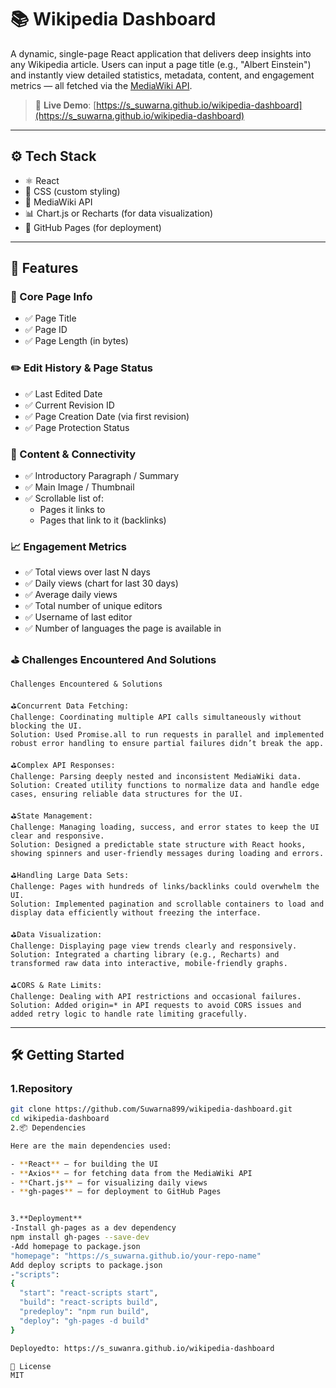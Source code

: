 # 📚 Wikipedia Dashboard 

A dynamic, single-page React application that delivers deep insights into any Wikipedia article. Users can input a page title (e.g., "Albert Einstein") and instantly view detailed statistics, metadata, content, and engagement metrics — all fetched via the [MediaWiki API](https://www.mediawiki.org/wiki/API:Main_page).

> 🔗 **Live Demo**: [https://s_suwarna.github.io/wikipedia-dashboard](https://s_suwarna.github.io/wikipedia-dashboard)

---

## ⚙️ Tech Stack

- ⚛️ React
- 🎨 CSS (custom styling)
- 📡 MediaWiki API
- 📊 Chart.js or Recharts (for data visualization)
- 🚀 GitHub Pages (for deployment)

---

## 🚀 Features

### 🧩 Core Page Info
- ✅ Page Title
- ✅ Page ID
- ✅ Page Length (in bytes)

### ✏️ Edit History & Page Status
- ✅ Last Edited Date
- ✅ Current Revision ID
- ✅ Page Creation Date (via first revision)
- ✅ Page Protection Status

### 🧠 Content & Connectivity
- ✅ Introductory Paragraph / Summary
- ✅ Main Image / Thumbnail
- ✅ Scrollable list of:
  - Pages it links to
  - Pages that link to it (backlinks)

### 📈 Engagement Metrics
- ✅ Total views over last N days
- ✅ Daily views (chart for last 30 days)
- ✅ Average daily views
- ✅ Total number of unique editors
- ✅ Username of last editor
- ✅ Number of languages the page is available in
  
### ⛳️ Challenges Encountered And Solutions
    Challenges Encountered & Solutions

    ⛳️Concurrent Data Fetching:
    Challenge: Coordinating multiple API calls simultaneously without blocking the UI.
    Solution: Used Promise.all to run requests in parallel and implemented robust error handling to ensure partial failures didn’t break the app.

    ⛳️Complex API Responses:
    Challenge: Parsing deeply nested and inconsistent MediaWiki data.
    Solution: Created utility functions to normalize data and handle edge cases, ensuring reliable data structures for the UI.

    ⛳️State Management:
    Challenge: Managing loading, success, and error states to keep the UI clear and responsive.
    Solution: Designed a predictable state structure with React hooks, showing spinners and user-friendly messages during loading and errors.

    ⛳️Handling Large Data Sets:
    Challenge: Pages with hundreds of links/backlinks could overwhelm the UI.
    Solution: Implemented pagination and scrollable containers to load and display data efficiently without freezing the interface.

    ⛳️Data Visualization:
    Challenge: Displaying page view trends clearly and responsively.
    Solution: Integrated a charting library (e.g., Recharts) and transformed raw data into interactive, mobile-friendly graphs.

    ⛳️CORS & Rate Limits:
    Challenge: Dealing with API restrictions and occasional failures.
    Solution: Added origin=* in API requests to avoid CORS issues and added retry logic to handle rate limiting gracefully. 

---

## 🛠️ Getting Started

### 1.Repository

```bash
git clone https://github.com/Suwarna899/wikipedia-dashboard.git
cd wikipedia-dashboard
2.📦 Dependencies

Here are the main dependencies used:

- **React** – for building the UI
- **Axios** – for fetching data from the MediaWiki API
- **Chart.js** – for visualizing daily views
- **gh-pages** – for deployment to GitHub Pages


3.**Deployment**
-Install gh-pages as a dev dependency
npm install gh-pages --save-dev
-Add homepage to package.json
"homepage": "https://s_suwarna.github.io/your-repo-name"
Add deploy scripts to package.json
-"scripts": 
{
  "start": "react-scripts start",
  "build": "react-scripts build",
  "predeploy": "npm run build",
  "deploy": "gh-pages -d build"
}

Deployedto: https://s_suwanra.github.io/wikipedia-dashboard

📜 License
MIT